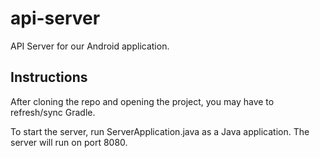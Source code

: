 # api-server
API Server for our Android application.

## Instructions
After cloning the repo and opening the project, you may have to refresh/sync Gradle.

To start the server, run ServerApplication.java as a Java application. The server will run on port 8080.
